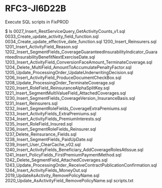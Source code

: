 # RFC3-JI6D22B
Execute SQL scripts in FixPROD

$ ls
0027_Insert_RestServiceQuery_GetActivityCounts_v1.sql
0033_Create_update_activity_field_function.sql
0034_Create_update_effective_date_function.sql
1200_Insert_Reinsurers.sql
1201_Insert_ActivityField_Reason.sql
1202_Insert_SegmentFields_CoverageGuaranteedInsurabilityIndicator_GuaranteedInsurabilityBenefitNextExerciseDate.sql
1203_Insert_ActivityField_ConversionFaceAmount_TerminateCoverage.sql
1204_Delete_MultiField_AmountToAccumulatePenaltyFactor.sql
1205_Update_ProcessingOrder_UpdateUnderwritingDecision.sql
1206_Insert_ActivityField_ProduceDocumentCheckBox.sql
1208_Update_ProcessingOrder_TerminateCoverage.sql
1220_Insert_RoleField_ReinsuranceAlphaSplitKey.sql
1221_Insert_SegmentMultiValueField_AttachedCoverages.sql
1230_Insert_SegmentFields_CoverageVersion_InsuranceBasis.sql
1231_Insert_Reinsurers.sql
1232_Insert_SegmentRoleFields_CoverageExtraPremiums.sql
1233_Insert_ActivityFields_ExtraPremiums.sql
1234_Insert_ActivityFields_PremiumInterests.sql
1235_Insert_RoleField_Insured.sql
1236_Insert_SegmentRoleFields_Reinsurer.sql
1237_Delete_Reinsurance_Fields.sql
1238_Insert_SegmentFields_PaidUpDate.sql
1239_Insert_User_ClearCache_v02.sql
1240_Insert_ActivityFields_Beneficiary_AddCoverageRolesAtIssue.sql
1241_Insert_PolicyFields_FirstPremiumPaymentMethod.sql
1242_Delete_SegmentField_AttachedCoverages.sql
1243_Update_ProcessingOrder_ReceiveContractPublicationConfirmation.sql
1244_Insert_ActivityFields_MoneyOut.sql
2019_UpdateAsActivity_RemovePolicyName.sql
2020_Update_AsActivityField_RemovePolicyName.sql
scripts.txt

